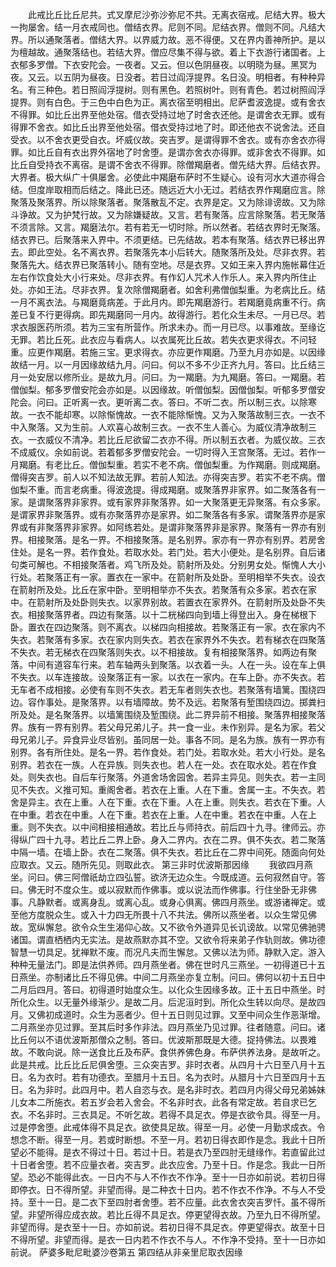 <!-- { "loadSidebar": true } -->
　　此戒比丘比丘尼共。式叉摩尼沙弥沙弥尼不共。无离衣宿戒。尼结大界。极大一拘屡舍。结一月衣戒同也。僧结衣界。尼则不同。尼结衣界。僧则不同。凡结大界。所以通聚落者。僧结大界。以界威力故。恶不得便。又在界内善神所护。是以为檀越故。通聚落结也。若结大界。僧应尽集不得与欲。着上下衣游行诸国者。上衣郁多罗僧。下衣安陀会。一夜者。又云。但以色阴昼夜。以明晓为昼。黑冥为夜。又云。以五阴为昼夜。日没者。若日过阎浮提界。名日没。明相者。有种种异名。有三种色。若日照阎浮提树。则有黑色。若照树叶。则有青色。若过树照阎浮提界。则有白色。于三色中白色为正。离衣宿至明相出。尼萨耆波逸提。或有舍衣不得罪。如比丘出界至他处宿。借衣受持过地了时舍衣还他。是谓舍衣无罪。或有得罪不舍衣。如比丘出界至他处宿。借衣受持过地了时。即还他衣不说舍法。还自受衣。以不舍衣更受自衣。坏威仪故。突吉罗。是谓得罪不舍衣。或有亦舍衣亦得罪。如比丘自有衣出界外宿地了时舍堕。是谓亦舍衣亦得罪。或非舍衣不得罪。如比丘自受持衣不离宿。是谓不舍衣不得罪。除僧羯磨者。僧先结大界。后结衣界。大界者。极大纵广十俱屡舍。必使此中羯磨布萨时不生疑心。设有河水大道亦得合结。但度岸取相而后结之。降此已还。随远近大小无过。若结衣界作羯磨应言。除聚落及聚落界。所以除聚落者。聚落散乱不定。衣界是定。又为除诽谤故。又为除斗诤故。又为护梵行故。又为除嫌疑故。又言。若有聚落。应言除聚落。若无聚落不须言除。又言。羯磨法尔。若有若无一切时除。所以然者。若结衣界时无聚落。结衣界已。后聚落来入界中。不须更结。已先结故。若本有聚落。结衣界已移出界去。即此空处。名不离衣界。若聚落先本小后转大。随聚落所及处。尽非衣界。若聚落先大。结衣界已聚落转小。随有空地。尽是衣界。又如王来入界内施帐幕住近左右作饮食处大小行来处。尽非衣界。有作幻人咒术人作乐人。来入界内所住止处。亦如王法。尽非衣界。复次除僧羯磨者。如舍利弗僧伽梨重。为老病比丘。结一月不离衣法。与羯磨竟病差。于此月内。即先羯磨游行。若羯磨竟病重不行。病差已复不行更得病。即先羯磨同一月内。故得游行。若化众生未尽。一月已尽。若求衣服医药所须。若为三宝有所营作。所求未办。而一月已尽。以事难故。至缘讫无罪。若比丘死。此衣应与看病人。以衣属死比丘故。若失衣更求得衣。不问轻重。应更作羯磨。若施三宝。更求得衣。亦应更作羯磨。乃至九月亦如是。以因缘故结一月。以一月因缘故结九月。问曰。何以不多不少正齐九月。答曰。比丘结三月一处安居以修所业。是故九月。问曰。为一羯磨。为九羯磨。答曰。一羯磨。若僧伽梨。郁多罗僧安陀会亦如是。以因缘故。听僧伽梨。因僧伽梨。听郁多罗僧安陀会。问曰。正听离一衣。更听离二衣。答曰。不听二衣。所以制三衣。以除寒故。一衣不能却寒。以除惭愧故。一衣不能除惭愧。又为入聚落故制三衣。一衣不中入聚落。又为生前。人欢喜心故制三衣。一衣不生人善心。为威仪清净故制三衣。一衣威仪不清净。若比丘尼欲留二衣亦不得。所以制五衣者。为威仪故。三衣不成威仪。余如前说。若着郁多罗僧安陀会。一切时得入王宫聚落。无过。若作一月羯磨。有老比丘。僧伽梨重。若实不老不病。僧伽梨重。为作羯磨。则成羯磨。僧得突吉罗。前人以不知法故无罪。若前人知法。亦得突吉罗。若实不老不病。僧伽梨不重。而言老病重。得波逸提。得成羯磨。或聚落界非家界。如二聚落各有一家。是谓聚落界非家界。或有家界非聚落界。如一大聚落更无异聚落。有众多家。是谓家界非聚落界。或有亦聚落界亦是家界。如二聚落各有多家。谓聚落界亦是家界或有非聚落界非家界。如阿练若处。是谓非聚落界非是家界。聚落有一界亦有别界。相接聚落。是名一界。不相接聚落。是名别界。家亦有一界亦有别界。若房舍住处。是名一界。若作食处。若取水处。若门处。若大小便处。是名别界。自后诸句类可解也。不相接聚落者。鸡飞所及处。箭射所及处。分别男女处。惭愧人大小行处。若聚落正有一家。置衣在一家中。在箭射所及处卧。至明相举不失衣。设衣在箭射所及处。比丘在家中卧。至明相举亦不失衣。若聚落有众多家。若衣在家中。在箭射所及处卧则失衣。以家界别故。若置衣在家界外。在箭射所及处卧不失衣。相接聚落界者。四边有聚落。以十二桄梯四向到墙上得登出入。身在梯根下卧。置衣在四边聚落。则不离衣。以梯四向相接故。若聚落正有一家。衣在家内不失衣。若聚落有多家。衣在家内则失衣。若衣在家界外不失衣。若有梯衣在四聚落不失衣。若无梯衣在四聚落则失衣。以不相接故。复有相接聚落界。如两边有聚落。中间有道容车行来。若车轴两头到聚落。以衣着一头。人在一头。设在车上俱不失衣。以车连接故。设聚落正有一家。以衣在一家内。在车上卧。亦不失衣。若无车者不成相接。必使有车则不失衣。若无车者则失衣也。若聚落有墙篱。围绕四边。容作事处。是聚落界。以有墙障故。势不及远。若聚落有堑围绕四边。掷粪扫所及处。是名聚落界。以墙篱围绕及堑围绕。此二界异前不相接。聚落界相接聚落界。族有一界有别界。若父母兄弟儿子。共一食一业。未作别异。是名为家。若父母兄弟儿子。异食异业尽皆别。虽同居一处。事各不同。是名为族。族有一界亦有别界。各有所住处。是名一界。若作食处。若门处。若取水处。若大小行处。是名别界。若衣在一族。人在异族。则失衣也。若人在一处。衣在取水处。若在作食处。则失衣也。自后车行聚落。外道舍场舍园舍。若异主异见。则失衣。若一主同见不失衣。义推可知。重阁舍者。若衣在上重。人在下重。舍属一主。不失衣。若舍是异主。衣在上重。人在下重。衣在下重。人在上重。则失衣。若衣在下重。人在中重。若衣在中重。人在下重。若衣在上重。人在中重。若衣在中重。人在上重。则不失衣。以中间相接相通故。若比丘与师持衣。前后四十九寻。律师云。亦得纵广四十九寻。若比丘二界上卧。身入二界内。衣在二界。俱不失衣。若二聚落中隔一墙。在墙上卧。衣在二聚落。俱不失衣。若比丘在二界中间死。随面向何处应取衣。又云。随所先见。则取此衣。
第三非时优波斯那因缘
　　我欲四月燕坐。问曰。佛三阿僧祇劫立四弘誓。欲济无边众生。今既成道。云何寂然自守。答曰。佛无时不度众生。或以寂默而作佛事。或以说法而作佛事。行住坐卧无非佛事。凡静默者。或离身乱。或离心乱。或身心俱离。佛四月燕坐。或游诸禅定。或至他方度脱众生。或入十力四无所畏十八不共法。佛所以燕坐者。以众生常见佛故。宽纵懈怠。欲令众生生渴仰心故。又不欲令外道异见长讥谤故。以常见佛驰骋诸国。谓直栖栖内无实法。是故燕默亦其不空。又欲令将来弟子作轨则故。佛功德智慧一切具足。犹禅默不废。而况凡夫而生懈怠。又佛以法为师。静默入定。游入种种无量法门。即是法供养师。四月燕坐者。佛在世时凡三燕坐。一初得道已十五日燕坐。亦制诸比丘不得见佛。中间二月燕坐亦复立制。问曰。佛何以初十五日中二月后四月。答曰。初得道时始度众生。以化众生因缘多故。正十五日中燕坐。时所化众生。以无量外缘渐少。是故二月。后泥洹时到。所化众生转以向尽。是故四月。又佛初成道时。众生为恶者少。但十五日则见过罪。又至中间众生作恶渐增。二月燕坐亦见过罪。至其后时多作非法。四月燕坐乃见过罪。往者随意。问曰。诸比丘何以不语优波斯那僧众之制。答曰。优波斯那既是大德。捉持佛法。以畏难故。不敢向说。除一送食比丘及布萨。食供养佛色身。布萨供养法身。是故听之。此是共戒。比丘比丘尼俱舍堕。三众突吉罗。非时衣者。从四月十六日至八月十五日。名为衣时。若有功德衣。至腊月十五日。名为衣时。从腊月十六日至四月十五日。名为非时。此四月中。若人自恣与衣。是名非时衣。若四月内得父母兄弟姊妹儿女本二所施衣。若五岁会若入舍会。不名非时衣。此各有常定故。若自求已乞衣。不名非时。三衣具足。不听乞故。若得不具足衣。停是衣欲令具。得至一月。过是停舍堕。此戒体得不具足衣。欲使具足故。得至一月。必使一月勤求成衣。令想念不断。得至一月。若或时断想。不至一月。若初日得衣即作是念。我此十日所望必不能得。是衣不得过十日。若过十日。若是衣乃至四肘无缝缘作。若直留此过十日者舍堕。若不应量衣者。突吉罗。此衣应舍。乃至十日。作是念。我此一日所望。恐必不能得此衣。一日内不与人不作衣不作净。至十一日亦如前说。若初日得即停衣。日不得所望。非望而得。是二种衣十日内。若不作衣不作净。不与人不受持。至十一日。是二衣下至四肘者舍堕。若不应量。此衣舍衣突吉罗忏。虽不得所望。非望所得应成衣故。若比丘得不具足衣。停更望得衣故。乃至九日不得所望。非望而得。是衣至十一日。亦如前说。若初日得不具足衣。停更望得衣。故至十日不得所望。非望而得。是衣一日内若不作衣不与人。不作净不受持。至十一日亦如前说。
萨婆多毗尼毗婆沙卷第五
第四结从非亲里尼取衣因缘
